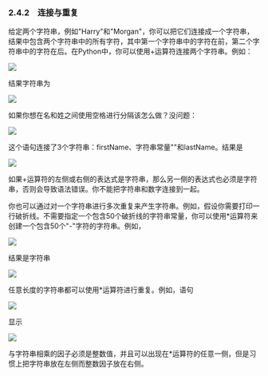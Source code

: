    

### 2.4.2　连接与重复

给定两个字符串，例如"Harry"和"Morgan"，你可以把它们连接成一个字符串，结果中包含两个字符串中的所有字符，其中第一个字符串中的字符在前，第二个字符串中的字符在后。在Python中，你可以使用+运算符连接两个字符串。例如：

![](../Images/image05355.gif)

结果字符串为

![](../Images/image05356.gif)

如果你想在名和姓之间使用空格进行分隔该怎么做？没问题：

![](../Images/image05357.gif)

这个语句连接了3个字符串：firstName、字符串常量""和lastName。结果是

![](../Images/image05358.gif)

如果+运算符的左侧或右侧的表达式是字符串，那么另一侧的表达式也必须是字符串，否则会导致语法错误。你不能把字符串和数字连接到一起。

你也可以通过对一个字符串进行多次重复来产生字符串。例如，假设你需要打印一行破折线。不需要指定一个包含50个破折线的字符串常量，你可以使用*运算符来创建一个包含50个"-"字符的字符串。例如，

![](../Images/image05359.gif)

结果是字符串

![](0-Assets/Epubook/程序员编程语言经典合集（计算机科学丛书5册套装），javapython编程语言含经典教材龙书《编译原理》%20(Bruce%20Eckel%20%20Alfred%20V.%20Aho%20%20Monica%20S.%20Lam%20etc.)%20(Z-Library)/images/image05360.jpeg)

任意长度的字符串都可以使用*运算符进行重复。例如，语句

![](../Images/image05361.gif)

显示

![](../Images/image05362.gif)

与字符串相乘的因子必须是整数值，并且可以出现在*运算符的任意一侧，但是习惯上把字符串放在左侧而整数因子放在右侧。